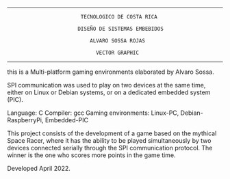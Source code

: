 ________________________________________________________________________________

                            TECNOLOGICO DE COSTA RICA                           

                           DISEÑO DE SISTEMAS EMBEBIDOS                         

                               ALVARO SOSSA ROJAS                                                       

                                 VECTOR GRAPHIC      
                                    
________________________________________________________________________________



this is a Multi-platform gaming environments elaborated by Alvaro Sossa.

SPI communication was used to play on two devices at the same time, either on Linux or Debian systems, or on a dedicated embedded system (PIC).

Language: C
Compiler: gcc
Gaming environments: Linux-PC, Debian-RaspberryPi, Embedded-PIC

This project consists of the development of a game based on the mythical Space Racer, where it has the ability to be played simultaneously by two devices connected serially through the SPI communication protocol.
The winner is the one who scores more points in the game time.

Developed April 2022.



